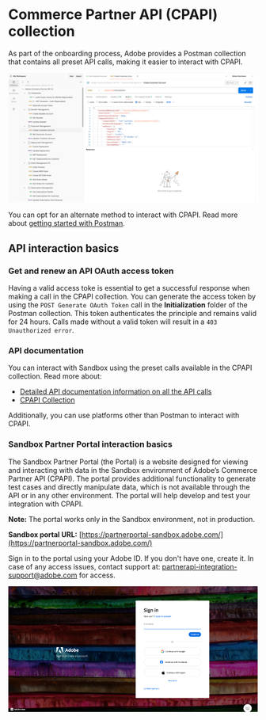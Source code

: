 # Commerce Partner API (CPAPI) collection

As part of the onboarding process, Adobe provides a Postman collection that contains all preset API calls, making it easier to interact with CPAPI.

![API collection](../image/api_collection.png)

You can opt for an alternate method to interact with CPAPI. Read more about [getting started with Postman](https://learning.postman.com/docs/getting-started/introduction/).

## API interaction basics

### Get and renew an API OAuth access token

Having a valid access toke is essential to get a successful response when making a call in the CPAPI collection. You can generate the access token by using the `POST Generate OAuth Token` call in the **Initialization** folder of the Postman collection. This token authenticates the principle and remains valid for 24 hours. Calls made without a valid token will result in a `403 Unauthorized error`.

### API documentation

You can interact with Sandbox using the preset calls available in the CPAPI collection. Read more about:

- [Detailed API documentation information on all the API calls](/src/pages/docs/index.md/)
- [CPAPI Collection](https://adobe.sharepoint.com/sites/VIPMarketplacePartners/SitePages/API-Materials.aspx)

Additionally, you can use platforms other than Postman to interact with CPAPI.

### Sandbox Partner Portal interaction basics

The Sandbox Partner Portal (the Portal) is a website designed for viewing and interacting with data in the Sandbox environment of Adobe’s Commerce Partner API (CPAPI). The portal provides additional functionality to generate test cases and directly manipulate data, which is not available through the API or in any other environment. The portal will help develop and test your integration with CPAPI.

**Note:** The portal works only in the Sandbox environment, not in production.

**Sandbox portal URL:** [https://partnerportal-sandbox.adobe.com/](https://partnerportal-sandbox.adobe.com/)

Sign in to the portal using your Adobe ID. If you don't have one, create it. In case of any access issues, contact support at: [partnerapi-integration-support@adobe.com](partnerapi-integration-support@adobe.com) for access.

![Login](../image/login.png)
